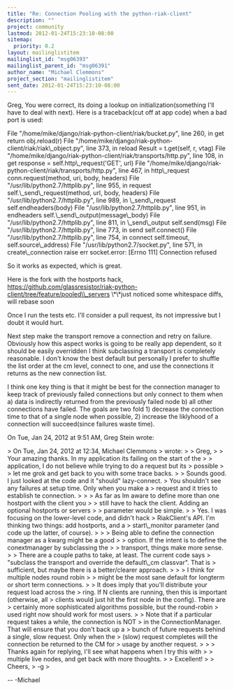 ```yaml
---
title: "Re: Connection Pooling with the python-riak-client"
description: ""
project: community
lastmod: 2012-01-24T15:23:10-08:00
sitemap:
  priority: 0.2
layout: mailinglistitem
mailinglist_id: "msg06393"
mailinglist_parent_id: "msg06391"
author_name: "Michael Clemmons"
project_section: "mailinglistitem"
sent_date: 2012-01-24T15:23:10-08:00
---
```



Greg,
You were correct, its doing a lookup on initialization(something I'll have
to deal with next). Here is a traceback(cut off at app code) when a bad
port is used:

 File "/home/mike/django/riak-python-client/riak/bucket.py", line 260, in
get
 return obj.reload(r)
 File "/home/mike/django/riak-python-client/riak/riak\\_object.py", line
373, in reload
 Result = t.get(self, r, vtag)
 File "/home/mike/django/riak-python-client/riak/transports/http.py", line
108, in get
 response = self.http\\_request('GET', url)
 File "/home/mike/django/riak-python-client/riak/transports/http.py", line
467, in http\\_request
 conn.request(method, uri, body, headers)
 File "/usr/lib/python2.7/httplib.py", line 955, in request
 self.\\_send\\_request(method, url, body, headers)
 File "/usr/lib/python2.7/httplib.py", line 989, in \\_send\\_request
 self.endheaders(body)
 File "/usr/lib/python2.7/httplib.py", line 951, in endheaders
 self.\\_send\\_output(message\\_body)
 File "/usr/lib/python2.7/httplib.py", line 811, in \\_send\\_output
 self.send(msg)
 File "/usr/lib/python2.7/httplib.py", line 773, in send
 self.connect()
 File "/usr/lib/python2.7/httplib.py", line 754, in connect
 self.timeout, self.source\\_address)
 File "/usr/lib/python2.7/socket.py", line 571, in create\\_connection
 raise err
socket.error: [Errno 111] Connection refused

So it works as expected, which is great.

Here is the fork with the hostports hack,
https://github.com/glassresistor/riak-python-client/tree/feature/pooled\\_servers
\\*\\*just noticed some whitespace diffs, will rebase soon

Once I run the tests etc. I'll consider a pull request, its not impressive
but I doubt it would hurt.

Next step make the transport remove a connection and retry on failure.
Obviously how this aspect works is going to be really app dependent, so it
should be easily overridden I think subclassing a transport is completely
reasonable. I don't know the best default but personally I prefer to
shuffle the list order at the cm level, connect to one, and use the
connections it returns as the new connection list.

I think one key thing is that it might be best for the connection manager
to keep track of previously failed connections but only connect to them
when a) data is indirectly returned from the previously failed node b) all
other connections have failed. The goals are two fold 1) decrease the
connection time to that of a single node when possible, 2) increase the
liklyhood of a connection will succeed(since failures waste time).

On Tue, Jan 24, 2012 at 9:51 AM, Greg Stein  wrote:

&gt; On Tue, Jan 24, 2012 at 12:34, Michael Clemmons 
&gt; wrote:
&gt; &gt; Greg,
&gt; &gt; Your amazing thanks. In my application its failing on the start of the
&gt; &gt; application, I do not believe while trying to do a request but its
&gt; possible
&gt; &gt; let me grok and get back to you with some trace backs.
&gt;
&gt; Sounds good. I just looked at the code and it "should" lazy-connect.
&gt; You shouldn't see any failures at setup time. Only when you make a
&gt; request and it tries to establish te connection.
&gt;
&gt; &gt; As far as Im aware to define more than one hostport with the client you
&gt; &gt; still have to hack the client. Adding an optional hostports or servers
&gt; &gt; parameter would be simple.
&gt;
&gt; Yes. I was focusing on the lower-level code, and didn't hack
&gt; RiakClient's API. I'm thinking two things: add hostports, and a
&gt; start\\_monitor parameter (and code up the latter, of course).
&gt;
&gt; &gt; Being able to define the connection manager as a kwarg might be a good
&gt; &gt; option. If the intent is to define the conextmanager by subclassing the
&gt; &gt; transport, things make more sense.
&gt;
&gt; There are a couple paths to take, at least. The current code says
&gt; "subclass the transport and override the default\\_cm classvar". That is
&gt; sufficient, but maybe there is a better/clearer approach.
&gt;
&gt; &gt; I think for multiple nodes round robin
&gt; &gt; might be the most sane default for longterm or short term connections.
&gt;
&gt; It does imply that you'll distribute your request load across the
&gt; ring. If N clients are running, then this is important (otherwise, all
&gt; clients would just hit the first node in the config). There are
&gt; certainly more sophisticated algorithms possible, but the round-robin
&gt; used right now should work for most users.
&gt;
&gt; Note that if a particular request takes a while, the connection is NOT
&gt; in the ConnectionManager. That will ensure that you don't back up a
&gt; bunch of future requests behind a single, slow request. Only when the
&gt; (slow) request completes will the connection be returned to the CM for
&gt; usage by another request.
&gt;
&gt; &gt; Thanks again for replying, I'll see what happens when I try this with
&gt; &gt; multiple live nodes, and get back with more thoughts.
&gt;
&gt; Excellent!
&gt;
&gt; Cheers,
&gt; -g
&gt;

-- 
-Michael
